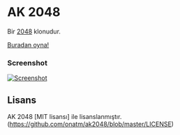 # AK 2048
Bir [2048](https://github.com/gabrielecirulli/2048) klonudur.

[Buradan oyna!](http://onat.github.io/ak2048/)

### Screenshot

[![Screenshot](http://i.imgur.com/aNrYl1n.png)](http://i.imgur.com/aNrYl1n.png)

## Lisans
AK 2048 [MIT lisansı] ile lisanslanmıştır. (https://github.com/onatm/ak2048/blob/master/LICENSE)

